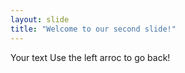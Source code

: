 ```yaml
---
layout: slide
title: "Welcome to our second slide!"
---
```

Your text
Use the left arroc to go back!

